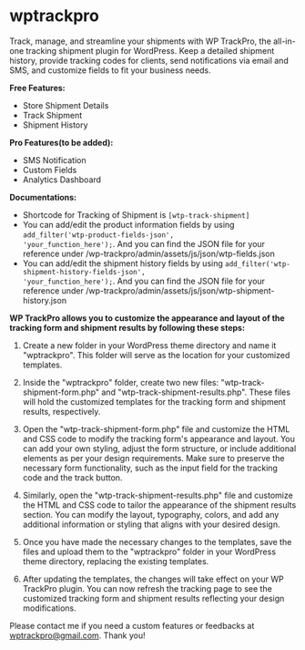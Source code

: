 # wptrackpro
Track, manage, and streamline your shipments with WP TrackPro, the all-in-one tracking shipment plugin for WordPress. Keep a detailed shipment history, provide tracking codes for clients, send notifications via email and SMS, and customize fields to fit your business needs. 

<b>Free Features:</b>
- Store Shipment Details
- Track Shipment
- Shipment History

<b>Pro Features(to be added):</b>
- SMS Notification
- Custom Fields
- Analytics Dashboard

<b>Documentations:</b>
- Shortcode for Tracking of Shipment is <code>[wtp-track-shipment]</code>
- You can add/edit the product information fields by using <code>add_filter('wtp-product-fields-json', 'your_function_here');</code>. And you can find the JSON file for your reference under /wp-trackpro/admin/assets/js/json/wtp-fields.json
- You can add/edit the shipment history fields by using <code>add_filter('wtp-shipment-history-fields-json', 'your_function_here');</code>. And you can find the JSON file for your reference under /wp-trackpro/admin/assets/js/json/wtp-shipment-history.json

<b>WP TrackPro allows you to customize the appearance and layout of the tracking form and shipment results by following these steps:</b>

1. Create a new folder in your WordPress theme directory and name it "wptrackpro". This folder will serve as the location for your customized templates.

2. Inside the "wptrackpro" folder, create two new files: "wtp-track-shipment-form.php" and "wtp-track-shipment-results.php". These files will hold the customized templates for the tracking form and shipment results, respectively.

3. Open the "wtp-track-shipment-form.php" file and customize the HTML and CSS code to modify the tracking form's appearance and layout. You can add your own styling, adjust the form structure, or include additional elements as per your design requirements. Make sure to preserve the necessary form functionality, such as the input field for the tracking code and the track button.

4. Similarly, open the "wtp-track-shipment-results.php" file and customize the HTML and CSS code to tailor the appearance of the shipment results section. You can modify the layout, typography, colors, and add any additional information or styling that aligns with your desired design.

5. Once you have made the necessary changes to the templates, save the files and upload them to the "wptrackpro" folder in your WordPress theme directory, replacing the existing templates.

6. After updating the templates, the changes will take effect on your WP TrackPro plugin. You can now refresh the tracking page to see the customized tracking form and shipment results reflecting your design modifications.


Please contact me if you need a custom features or feedbacks at <a href="mailto:wptrackpro@gmail.com">wptrackpro@gmail.com</a>. Thank you!


